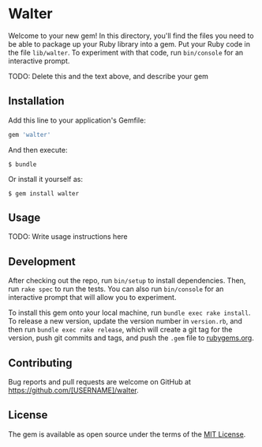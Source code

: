 # Walter

Welcome to your new gem! In this directory, you'll find the files you need to be able to package up your Ruby library into a gem. Put your Ruby code in the file `lib/walter`. To experiment with that code, run `bin/console` for an interactive prompt.

TODO: Delete this and the text above, and describe your gem

## Installation

Add this line to your application's Gemfile:

```ruby
gem 'walter'
```

And then execute:

    $ bundle

Or install it yourself as:

    $ gem install walter

## Usage

TODO: Write usage instructions here

## Development

After checking out the repo, run `bin/setup` to install dependencies. Then, run `rake spec` to run the tests. You can also run `bin/console` for an interactive prompt that will allow you to experiment.

To install this gem onto your local machine, run `bundle exec rake install`. To release a new version, update the version number in `version.rb`, and then run `bundle exec rake release`, which will create a git tag for the version, push git commits and tags, and push the `.gem` file to [rubygems.org](https://rubygems.org).

## Contributing

Bug reports and pull requests are welcome on GitHub at https://github.com/[USERNAME]/walter.

## License

The gem is available as open source under the terms of the [MIT License](https://opensource.org/licenses/MIT).
